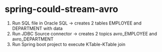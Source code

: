 # spring-could-stream-avro

1. Run SQL file in Oracle SQL -> creates 2 tables EMPLOYEE and DEPARTMENT with data
2. Run JDBC Source connector -> creates 2 topics avro_EMPLOYEE and avro_DEPARTMENT
3. Run Spring boot project to execute KTable-KTable join
